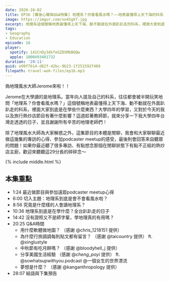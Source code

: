 ```yaml
---
date: 2020-10-02
title: EP16 [幕後心聲與Q&A特集] 地理系？你會看風水嗎？——地表最懂得上天下海的科系
image: https://imgur.com/xo4SgkT.jpg
excerpt: 地理系這個號稱地表最懂得上天下海、動不動就在外面趴趴走的科系，裡面大家到底是在學些什麼東西？大學四年的學習，又對於今天的我以及旅行熱炒店節目有著什麼影響？這週趁著教師節，就來分享一下我大學四年台灣走透透的日子，並且謝謝所有辛苦的地理老師們！
tags:
- Geography
- Education
episode: 16
player:
  spotify: 141CnDy3dkfeGZDSMbBQQw
  apple: 1000493401732
duration: '29:11'
guid: e99f7614-d82f-42bc-9b23-1f251592f489
filepath: travel-wok-files/ep16.mp3
---
```


偽地理風水大師Jerome來啦！！

Jerome在大學讀的是地理系。當年向人提及自己的科系，往往都會被半開玩笑地問「地理系？你會看風水嗎？」這個號稱地表最懂得上天下海、動不動就在外面趴趴走的科系，裡面大家到底是在學些什麼東西？大學四年的學習，又對於今天的我以及旅行熱炒店節目有著什麼影響？這週趁著教師節，就來分享一下我大學四年台灣走透透的日子，並且謝謝所有辛苦的地理老師們！

除了地理風水大師為大家解惑之外，這集節目的本體是閒聊，我會和大家聊聊最近做這幾集的專訪的心得、參加podcaster meetup的感受，最後則會回答來自聽眾的問題！如果你最近聽了很多專訪、有點想念那個在閒聊狀態下有點不正經的熱炒店主廚，歡迎來聽聽這29分長的碎碎念～



{% include middle.html %}

## 本集重點

* 1:24 最近做節目與參加遠距podcaster meetup心得
* 6:00 切入主題：地理系到底是會不會看風水啦？
* 8:56 究竟是什麼樣的人會讀地理系？
* 10:36 地理系到底是在學什麼？全台趴趴走的日子
* 14:42 沒有證照又不是師字輩，學地理真的有用嗎？
* 20:25 Q&A時間
  * 用什麼軟體做地圖？ （感謝 @chris_1218151 提供）
  * 為什麼行旅調調每則貼文都有留言？ （感謝 @taicountry 提供） ft. @xinglustyle
  * 中秋節有吃月餅嗎？ （感謝 @bloodyhell_j 提供）
  * 分享美國生活經驗 （感謝 @_cheng_poyi_ 提供） ft. @sowhatsupwithyou.podcast @一個女生的世界漂流
  * 夢想是什麼？ （感謝 @kanganthropology 提供）
* 28:07 結語與下集預告
